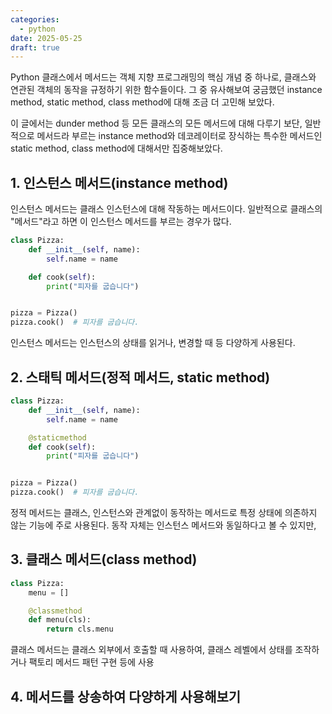 ```yaml
---
categories:
  - python
date: 2025-05-25
draft: true
---
```

Python 클래스에서 메서드는 객체 지향 프로그래밍의 핵심 개념 중 하나로, 클래스와 연관된 객체의 동작을 규정하기 위한 함수들이다. 그 중 유사해보여 궁금했던 instance method, static method, class method에 대해 조금 더 고민해 보았다.

이 글에서는 dunder method 등 모든 클래스의 모든 메서드에 대해 다루기 보단, 일반적으로 메서드라 부르는 instance method와 데코레이터로 장식하는 특수한 메서드인 static method, class method에 대해서만 집중해보았다.

<!-- more -->

## 1. 인스턴스 메서드(instance method)

인스턴스 메서드는 클래스 인스턴스에 대해 작동하는 메서드이다. 일반적으로 클래스의 "메서드"라고 하면 이 인스턴스 메서드를 부르는 경우가 많다.

```python
class Pizza:
    def __init__(self, name):
        self.name = name

    def cook(self):
        print("피자를 굽습니다")


pizza = Pizza()
pizza.cook()  # 피자를 굽습니다.
```

인스턴스 메서드는 인스턴스의 상태를 읽거나, 변경할 때 등 다양하게 사용된다.

## 2. 스태틱 메서드(정적 메서드, static method)

```python
class Pizza:
    def __init__(self, name):
        self.name = name

    @staticmethod
    def cook(self):
        print("피자를 굽습니다")


pizza = Pizza()
pizza.cook()  # 피자를 굽습니다.
```

정적 메서드는 클래스, 인스턴스와 관계없이 동작하는 메서드로 특정 상태에 의존하지 않는 기능에 주로 사용된다.
동작 자체는 인스턴스 메서드와 동일하다고 볼 수 있지만, 

## 3. 클래스 메서드(class method)

```python
class Pizza:
    menu = []

    @classmethod
    def menu(cls):
        return cls.menu
```

클래스 메서드는 클래스 외부에서 호출할 때 사용하여, 클래스 레벨에서 상태를 조작하거나 팩토리 메서드 패턴 구현 등에 사용

## 4. 메서드를 상송하여 다양하게 사용해보기


